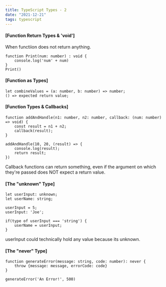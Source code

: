 ```yaml
---
title: TypeScript Types - 2
date: "2021-12-21"
tags: typescript
---
```


#### [Function Return Types & 'void']

When functiion does not return anything.

```
function Print(num: number) : void {
    console.log('num' + num)
}
Print()
```

#### [Function as Types]

```
let combineValues = (a: number, b: number) => number;
() => expected return value;
```

#### [Function Types & Callbacks]

```
function addAndHandle(n1: number, n2: number, callback: (num: number) => void) {
    const result = n1 + n2;
    callback(result);
}

addAndHandle(10, 20, (result) => {
    console.log(result);
    return result;
})
```

Callback functions can return something, even if the argument on which they're passed does NOT expect a return value.

#### [The "unknown" Type]

```
let userInput: unknown;
let userName: string;

userInput = 5;
userInput: 'Joe';

if(type of userInput === 'string') {
    userName = userInput;
}

```

userInput could technically hold any value because its unknown.

#### [The "never" Type]

```
function generateError(message: string, code: number): never {
    throw {message: message, errorCode: code}
}

generateError('An Error!', 500)
```
